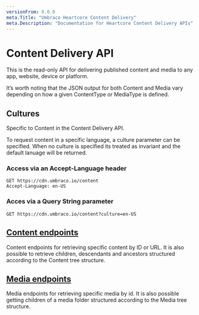 ```yaml
---
versionFrom: 8.0.0
meta.Title: "Umbraco Heartcore Content Delivery"
meta.Description: "Documentation for Heartcore Content Delivery APIs"
---
```


# Content Delivery API

This is the read-only API for delivering published content and media to any app, website, device or platform.

It’s worth noting that the JSON output for both Content and Media vary depending on how a given ContentType or MediaType is defined.

## Cultures

Specific to Content in the Content Delivery API.

To request content in a specific language, a culture parameter can be specified. When no culture is specified its treated as invariant and the default lanuage will be returned.

### Access via an Accept-Language header

```http
GET https://cdn.umbraco.io/content
Accept-Language: en-US
```

### Acces via a Query String parameter

```http
GET https://cdn.umbraco.io/content?culture=en-US
```

## [Content endpoints](content/)

Content endpoints for retrieving specific content by ID or URL. It is also possible to retrieve children, descendants and ancestors structured according to the Content tree structure.

## [Media endpoints](media/)

Media endpoints for retrieving specific media by id. It is also possible getting children of a media folder structured according to the Media tree structure.
